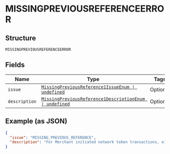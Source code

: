 
# MISSINGPREVIOUSREFERENCEERROR

## Structure

`MISSINGPREVIOUSREFERENCEERROR`

## Fields

| Name | Type | Tags | Description |
|  --- | --- | --- | --- |
| `issue` | [`MissingPreviousReference1IssueEnum \| undefined`](../../doc/models/missing-previous-reference-1-issue-enum.md) | Optional | - |
| `description` | [`MissingPreviousReference1DescriptionEnum \| undefined`](../../doc/models/missing-previous-reference-1-description-enum.md) | Optional | - |

## Example (as JSON)

```json
{
  "issue": "MISSING_PREVIOUS_REFERENCE",
  "description": "For Merchant initiated network token transactions, either the payment_source.card.stored_credential.previous_network_transaction_reference or payment_source.card.stored_credential.previous_transaction_reference must be included in the request."
}
```

